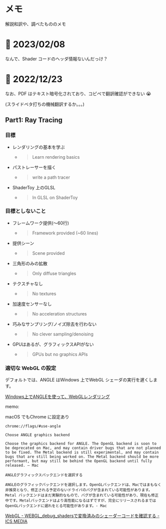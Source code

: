# メモ

解説和訳や、調べたもののメモ


# 📝 2023/02/08

なんで、Shader コードのヘッダ情報ないんだっけ？

# 📝 2022/12/23

なお、PDF はテキスト暗号化されており、コピペで翻訳確認ができない 😭

(スライドベタ打ちの機械翻訳するか。。。)

## Part1: Ray Tracing

### 目標

- レンダリングの基本を学ぶ
  - > Learn rendering basics
- パストレーサーを描く
  - > write a path tracer
- ShaderToy 上のGLSL
  - > In GLSL on ShaderToy

### 目標としないこと

- フレームワーク提供(～60行)
  - > Framework provided (~60 lines)
- 提供シーン
  - > Scene provided
- 三角形のみの拡散
  - >  Only diffuse triangles
- テクスチャなし
  - > No textures
- 加速度センサーなし
  - >  No acceleration structures
- 巧みなサンプリング/ノイズ除去を行わない
  - >  No clever sampling/denoising
- GPUはあるが、グラフィックスAPIがない
  - > GPUs but no graphics APIs

### 適切な WebGL の設定

デフォルトでは、ANGLE はWindows 上でWebGL シェーダの実行を遅くします。

[Windows上でANGLEを使って、WebGLレンダリング](https://www.infoq.com/jp/news/2010/03/WebGL-ANGLE/)

memo:

macOS でもChrome に設定あり

`chrome://flags/#use-angle`

```text
Choose ANGLE graphics backend

Choose the graphics backend for ANGLE. The OpenGL backend is soon to be deprecated on Mac, and may contain driver bugs that are not planned to be fixed. The Metal backend is still experimental, and may contain bugs that are still being worked on. The Metal backend should be more performant, but may still be behind the OpenGL backend until fully released. – Mac
```

```text
ANGLEグラフィックスバックエンドを選択する

ANGLEのグラフィックバックエンドを選択します。OpenGLバックエンドは、Macではまもなく非推奨となり、修正される予定のないドライバのバグが含まれている可能性があります。Metal バックエンドはまだ実験的なもので、バグが含まれている可能性があり、現在も修正中です。Metalバックエンドはより高性能になるはずですが、完全にリリースされるまではOpenGLバックエンドに遅れをとる可能性があります。- Mac
```

[WebGL - WEBGL_debug_shadersで変換済みのシェーダーコードを確認する - ICS MEDIA](https://ics.media/web3d-maniacs/webgl_webgl_debug_shaders/)
